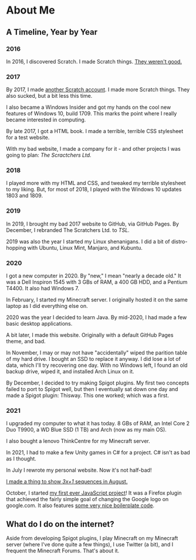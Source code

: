 # About Me

## A Timeline, Year by Year
### 2016
In 2016, I discovered Scratch. I made Scratch things. [They weren't good.](https://scratch.mit.edu/users/Minecraft-Game/)

### 2017
By 2017, I made [another Scratch account](https://scratch.mit.edu/users/Toydotgam/). I made more Scratch things. They also sucked, but a bit less this time.

I also became a Windows Insider and got my hands on the cool new features of Windows 10, build 1709. This marks the point where I really became interested in computing.

By late 2017, I got a HTML book. I made a terrible, terrible CSS stylesheet for a test website.

With my bad website, I made a company for it - and other projects I was going to plan: _The Scractchers Ltd._

### 2018
I played more with my HTML and CSS, and tweaked my terrible stylesheet to my liking. But, for most of 2018, I played with the Windows 10 updates 1803 and 1809. 

### 2019
In 2019, I brought my bad 2017 website to GitHub, via GitHub Pages. By December, I rebranded The Scratchers Ltd. to _TSL._

2019 was also the year I started my Linux shenanigans. I did a bit of distro-hopping with Ubuntu, Linux Mint, Manjaro, and Kubuntu.

### 2020
I got a new computer in 2020. By "new," I mean "nearly a decade old." It was a Dell Inspiron 1545 with 3 GBs of RAM, a 400 GB HDD, and a Pentium T4400. It also had Windows 7.

In February, I started my Minecraft server. I originally hosted it on the same laptop as I did everything else on.

2020 was the year I decided to learn Java. By mid-2020, I had made a few basic desktop applications.

A bit later, I made this website. Originally with a default GitHub Pages theme, and bad.

In November, I may or may not have "accidentally" wiped the parition table of my hard drive. I bought an SSD to replace it anyway. I did lose a lot of data, which I'll try recovering one day. With no Windows left, I found an old backup drive, wiped it, and installed Arch Linux on it.

By December, I decided to try making Spigot plugins. My first two concepts failed to port to Spigot well, but then I eventually sat down one day and made a Spigot plugin: Thisway. This one worked; which was a first.

### 2021
I upgraded my computer to what it has today. 8 GBs of RAM, an Intel Core 2 Duo T9900, a WD Blue SSD (1 TB) and Arch (now as my main OS).

I also bought a lenovo ThinkCentre for my Minecraft server.

In 2021, I had to make a few Unity games in C# for a project. C# isn't as bad as I thought.

In July I rewrote my personal website. Now it's not half-bad!

[I made a thing to show _3x+1_ sequences in August.](https://github.com/toydotgame/collatz-conjecture-sequence-generator)

October, I started [my first ever JavaScript project](https://github.com/toydotgame/old-google)! It was a Firefox plugin that achieved the fairly simple goal of changing the Google logo on google.com. It also features [some very nice boilerplate code](https://github.com/toydotgame/old-google/blob/9a25606bc0d61e61260ae9741f81ae3e85644289/replace.js#L1).

## What do I do on the internet?
Aside from developing Spigot plugins, I play Minecraft on my Minecraft server (where I've done quite a few things), I use Twitter (a bit), and I frequent the Minecraft Forums. That's about it.
